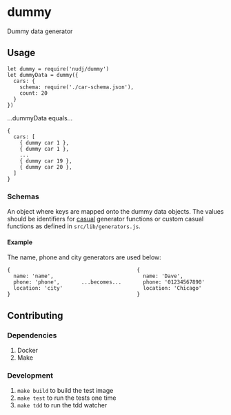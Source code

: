 # dummy
Dummy data generator

## Usage

```
let dummy = require('nudj/dummy')
let dummyData = dummy({
  cars: {
    schema: require('./car-schema.json'),
    count: 20
  }
})
```
...dummyData equals...
```
{
  cars: [
    { dummy car 1 },
    { dummy car 1 },
    ...
    { dummy car 19 },
    { dummy car 20 },
  ]
}
```

### Schemas

An object where keys are mapped onto the dummy data objects. The values should be identifiers for [casual]() generator functions or custom casual functions as defined in `src/lib/generators.js`.

#### Example

The name, phone and city generators are used below:
```
{                                         {
  name: 'name',                             name: 'Dave',
  phone: 'phone',       ...becomes...       phone: '01234567890'
  location: 'city'                          location: 'Chicago'
}                                         }
```


## Contributing

### Dependencies

1. Docker
1. Make

### Development

1. `make build` to build the test image
1. `make test` to run the tests one time
1. `make tdd` to run the tdd watcher
